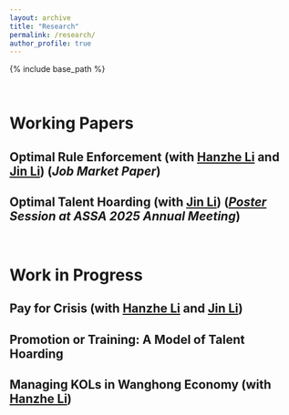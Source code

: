 ```yaml
---
layout: archive
title: "Research"
permalink: /research/
author_profile: true
---
```


{% include base_path %}

<br>

# Working Papers


## Optimal Rule Enforcement (with [Hanzhe Li](https://sites.google.com/view/hanzheli) and [Jin Li](http://www.jin-li.org)) (*Job Market Paper*)


## Optimal Talent Hoarding (with [Jin Li](http://www.jin-li.org)) (*[Poster](https://www.google.com/url?sa=t&rct=j&q=&esrc=s&source=web&cd=&cad=rja&uact=8&ved=2ahUKEwiqhKfd2aGKAxU1oK8BHXEQKNsQFnoECA8QAQ&url=https%3A%2F%2Fwww.aeaweb.org%2Fconference%2F2025%2Fpreliminary%2Fpaper%2FRbT8f7Za&usg=AOvVaw1ioJSuN48m5LuvegePjFtT&cshid=1733988314740027&opi=89978449) Session at ASSA 2025 Annual Meeting*)


<br>

# Work in Progress
## Pay for Crisis (with [Hanzhe Li](https://sites.google.com/view/hanzheli) and [Jin Li](http://www.jin-li.org))
## Promotion or Training: A Model of Talent Hoarding
## Managing KOLs in Wanghong Economy (with [Hanzhe Li](https://sites.google.com/view/hanzheli))

